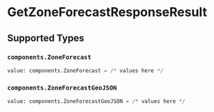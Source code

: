 # GetZoneForecastResponseResult


## Supported Types

### `components.ZoneForecast`

```python
value: components.ZoneForecast = /* values here */
```

### `components.ZoneForecastGeoJSON`

```python
value: components.ZoneForecastGeoJSON = /* values here */
```

